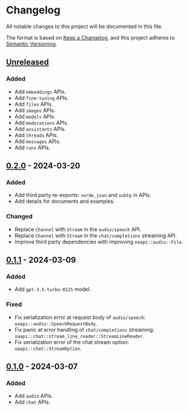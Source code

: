 # Changelog

All notable changes to this project will be documented in this file.

The format is based on [Keep a Changelog](https://keepachangelog.com/en/1.0.0/),
and this project adheres to [Semantic Versioning](https://semver.org/spec/v2.0.0.html).

## [Unreleased]

### Added

- Add `embeddings` APIs.
- Add `fine-tuning` APIs.
- Add `files` APIs.
- Add `images` APIs.
- Add `models` APIs.
- Add `moderations` APIs.
- Add `assistants` APIs.
- Add `threads` APIs.
- Add `messages` APIs.
- Add `runs` APIs.

## [0.2.0] - 2024-03-20

### Added

- Add third party re-exports: `serde_json` and `subtp` in APIs.
- Add details for documents and examples.

### Changed

- Replace `Channel` with `Stream` in the `audio/speech` API.
- Replace `Channel` with `Stream` in the `chat/completions` streaming API.
- Improve third party dependencies with improving `oaapi::audio::File`.

## [0.1.1] - 2024-03-09

### Added

- Add `gpt-3.5-turbo-0125` model.

### Fixed

- Fix serialization error at request body of `audio/speech`: `oaapi::audio::SpeechRequestBody`.
- Fix panic at error handling of `chat/completions` streaming: `oaapi::chat::stream_line_reader::StreamLineReader`.
- Fix serialization error of the chat stream option: `oaapi::chat::StreamOption`.

## [0.1.0] - 2024-03-07

### Added

- Add `audio` APIs.
- Add `chat` APIs.

[unreleased]: https://github.com/mochi-neko/oaapi/compare/v0.2.0...HEAD

[0.2.0]: https://github.com/mochi-neko/oaapi/compare/v0.1.1...v0.2.0

[0.1.1]: https://github.com/mochi-neko/oaapi/compare/v0.1.0...v0.1.1

[0.1.0]: https://github.com/mochi-neko/oaapi/releases/tag/v0.1.0
